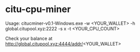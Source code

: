 # citu-cpu-miner

Usage: citucminer-v0.1-Windows.exe -w <YOUR_WALLET> -h global.citupool.xyz:2222 -s x -t <YOUR_CPU_COUNT>

Check your balance at http://global.citupool.xyz:4444/addr/<YOUR_WALLET>
